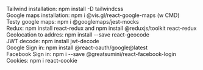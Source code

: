 Tailwind installation: npm install -D tailwindcss </br>
Google maps installation: npm i @vis.gl/react-google-maps (w CMD) </br>
Testy google maps: npm i @googlemaps/jest-mocks </br>
Redux: npm install react-redux and npm install @reduxjs/toolkit react-redux </br>
Geolocation to addres: npm install --save react-geocode </br>
JWT decode: npm install jwt-decode </br>
Google Sign in: npm install @react-oauth/google@latest </br>
Facebook Sign in: npm i --save @greatsumini/react-facebook-login </br>
Cookies: npm i react-cookie </br>